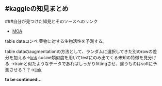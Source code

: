 #kaggleの知見まとめ
-----
###自分が見つけた知見とそのソースへのリンク
* [MOA](https://www.kaggle.com/c/lish-moa?rvi=1)

table dataコンペ
薬物に対する生物活性を予測する。

table dataのaugmentationの方法として、ランダムに選択してきた別のrowの差分を加える→[link](https://www.kaggle.com/c/lish-moa/discussion/200540)
cosine類似度を用いてtestにのみ出てくる未知の特徴を見分ける
→trainと似たようなデータであればしっかりfittingさせ、違うものはsoftに予測させる？？→[link](https://www.kaggle.com/c/lish-moa/discussion/200533)


**to be continued...**



